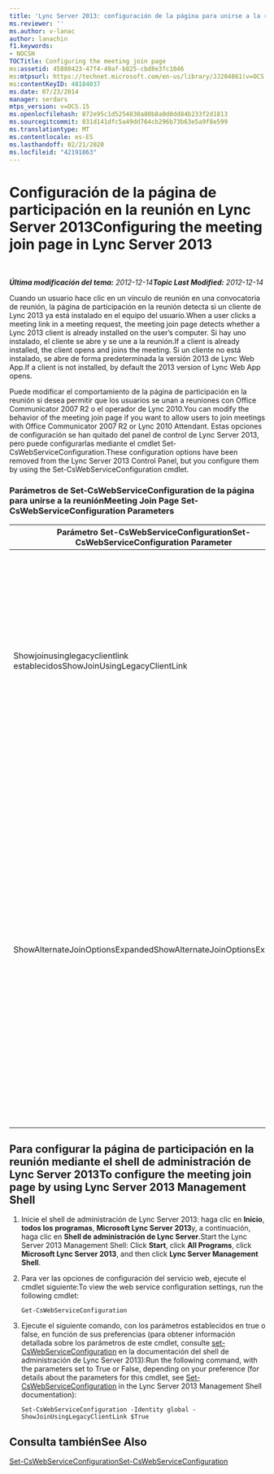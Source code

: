 ```yaml
---
title: 'Lync Server 2013: configuración de la página para unirse a la reunión'
ms.reviewer: ''
ms.author: v-lanac
author: lanachin
f1.keywords:
- NOCSH
TOCTitle: Configuring the meeting join page
ms:assetid: 45880423-47f4-49af-b825-cbd8e3fc1046
ms:mtpsurl: https://technet.microsoft.com/en-us/library/JJ204861(v=OCS.15)
ms:contentKeyID: 48184037
ms.date: 07/23/2014
manager: serdars
mtps_version: v=OCS.15
ms.openlocfilehash: 872e95c1d5254830a80b8a0d0dd84b233f2d1813
ms.sourcegitcommit: 831d141dfc5a49dd764cb296b73b63e5a9f8e599
ms.translationtype: MT
ms.contentlocale: es-ES
ms.lasthandoff: 02/21/2020
ms.locfileid: "42191863"
---
```

<div data-xmlns="http://www.w3.org/1999/xhtml">

<div class="topic" data-xmlns="http://www.w3.org/1999/xhtml" data-msxsl="urn:schemas-microsoft-com:xslt" data-cs="https://msdn.microsoft.com/">

<div data-asp="https://msdn2.microsoft.com/asp">

# <a name="configuring-the-meeting-join-page-in-lync-server-2013"></a><span data-ttu-id="ea297-102">Configuración de la página de participación en la reunión en Lync Server 2013</span><span class="sxs-lookup"><span data-stu-id="ea297-102">Configuring the meeting join page in Lync Server 2013</span></span>

</div>

<div id="mainSection">

<div id="mainBody">

<span> </span>

<span data-ttu-id="ea297-103">_**Última modificación del tema:** 2012-12-14_</span><span class="sxs-lookup"><span data-stu-id="ea297-103">_**Topic Last Modified:** 2012-12-14_</span></span>

<span data-ttu-id="ea297-104">Cuando un usuario hace clic en un vínculo de reunión en una convocatoria de reunión, la página de participación en la reunión detecta si un cliente de Lync 2013 ya está instalado en el equipo del usuario.</span><span class="sxs-lookup"><span data-stu-id="ea297-104">When a user clicks a meeting link in a meeting request, the meeting join page detects whether a Lync 2013 client is already installed on the user’s computer.</span></span> <span data-ttu-id="ea297-105">Si hay uno instalado, el cliente se abre y se une a la reunión.</span><span class="sxs-lookup"><span data-stu-id="ea297-105">If a client is already installed, the client opens and joins the meeting.</span></span> <span data-ttu-id="ea297-106">Si un cliente no está instalado, se abre de forma predeterminada la versión 2013 de Lync Web App.</span><span class="sxs-lookup"><span data-stu-id="ea297-106">If a client is not installed, by default the 2013 version of Lync Web App opens.</span></span>

<span data-ttu-id="ea297-107">Puede modificar el comportamiento de la página de participación en la reunión si desea permitir que los usuarios se unan a reuniones con Office Communicator 2007 R2 o el operador de Lync 2010.</span><span class="sxs-lookup"><span data-stu-id="ea297-107">You can modify the behavior of the meeting join page if you want to allow users to join meetings with Office Communicator 2007 R2 or Lync 2010 Attendant.</span></span> <span data-ttu-id="ea297-108">Estas opciones de configuración se han quitado del panel de control de Lync Server 2013, pero puede configurarlas mediante el cmdlet Set-CsWebServiceConfiguration.</span><span class="sxs-lookup"><span data-stu-id="ea297-108">These configuration options have been removed from the Lync Server 2013 Control Panel, but you configure them by using the Set-CsWebServiceConfiguration cmdlet.</span></span>

### <a name="meeting-join-page-set-cswebserviceconfiguration-parameters"></a><span data-ttu-id="ea297-109">Parámetros de Set-CsWebServiceConfiguration de la página para unirse a la reunión</span><span class="sxs-lookup"><span data-stu-id="ea297-109">Meeting Join Page Set-CsWebServiceConfiguration Parameters</span></span>

<table>
<colgroup>
<col style="width: 50%" />
<col style="width: 50%" />
</colgroup>
<thead>
<tr class="header">
<th><span data-ttu-id="ea297-110">Parámetro Set-CsWebServiceConfiguration</span><span class="sxs-lookup"><span data-stu-id="ea297-110">Set-CsWebServiceConfiguration Parameter</span></span></th>
<th><span data-ttu-id="ea297-111">Descripción</span><span class="sxs-lookup"><span data-stu-id="ea297-111">Description</span></span></th>
</tr>
</thead>
<tbody>
<tr class="odd">
<td><p><span data-ttu-id="ea297-112">Showjoinusinglegacyclientlink establecidos</span><span class="sxs-lookup"><span data-stu-id="ea297-112">ShowJoinUsingLegacyClientLink</span></span></p></td>
<td><p><span data-ttu-id="ea297-113">Si se establece en true, los usuarios que se unan a una reunión con una aplicación cliente distinta de Lync tendrán la oportunidad de unirse a la reunión mediante Office Communicator 2007 R2.</span><span class="sxs-lookup"><span data-stu-id="ea297-113">If set to True, users joining a meeting by using a client application other than Lync will be given the opportunity to join the meeting by using Office Communicator 2007 R2.</span></span> <span data-ttu-id="ea297-114">El valor predeterminado es False.</span><span class="sxs-lookup"><span data-stu-id="ea297-114">The default value is False.</span></span></p></td>
</tr>
<tr class="even">
<td><p><span data-ttu-id="ea297-115">ShowAlternateJoinOptionsExpanded</span><span class="sxs-lookup"><span data-stu-id="ea297-115">ShowAlternateJoinOptionsExpanded</span></span></p></td>
<td><p><span data-ttu-id="ea297-p104">Cuando se establece en True, se amplían automáticamente las opciones alternativas para unirse a una conferencia en línea (como Office Communicator 2007 R2) y se muestran a los usuarios. Cuando se establece en False (el valor predeterminado), estas opciones están disponibles pero el usuario tiene que mostrar la lista de opciones personalmente.</span><span class="sxs-lookup"><span data-stu-id="ea297-p104">When set to True then alternate options for joining an online conference (such as Office Communicator 2007 R2) will automatically be expanded and shown to users. When set to False (the default value) these options will be available, but the user will have to display the list of options for themselves.</span></span></p></td>
</tr>
</tbody>
</table>


<div>

## <a name="to-configure-the-meeting-join-page-by-using-lync-server-2013-management-shell"></a><span data-ttu-id="ea297-118">Para configurar la página de participación en la reunión mediante el shell de administración de Lync Server 2013</span><span class="sxs-lookup"><span data-stu-id="ea297-118">To configure the meeting join page by using Lync Server 2013 Management Shell</span></span>

1.  <span data-ttu-id="ea297-119">Inicie el shell de administración de Lync Server 2013: haga clic en **Inicio**, **todos los programas**, **Microsoft Lync Server 2013**y, a continuación, haga clic en **Shell de administración de Lync Server**.</span><span class="sxs-lookup"><span data-stu-id="ea297-119">Start the Lync Server 2013 Management Shell: Click **Start**, click **All Programs**, click **Microsoft Lync Server 2013**, and then click **Lync Server Management Shell**.</span></span>

2.  <span data-ttu-id="ea297-120">Para ver las opciones de configuración del servicio web, ejecute el cmdlet siguiente:</span><span class="sxs-lookup"><span data-stu-id="ea297-120">To view the web service configuration settings, run the following cmdlet:</span></span>
    
        Get-CsWebServiceConfiguration

3.  <span data-ttu-id="ea297-121">Ejecute el siguiente comando, con los parámetros establecidos en true o false, en función de sus preferencias (para obtener información detallada sobre los parámetros de este cmdlet, consulte [set-CsWebServiceConfiguration](https://docs.microsoft.com/powershell/module/skype/Set-CsWebServiceConfiguration) en la documentación del shell de administración de Lync Server 2013):</span><span class="sxs-lookup"><span data-stu-id="ea297-121">Run the following command, with the parameters set to True or False, depending on your preference (for details about the parameters for this cmdlet, see [Set-CsWebServiceConfiguration](https://docs.microsoft.com/powershell/module/skype/Set-CsWebServiceConfiguration) in the Lync Server 2013 Management Shell documentation):</span></span>
    
        Set-CsWebServiceConfiguration -Identity global -ShowJoinUsingLegacyClientLink $True

</div>

<div>

## <a name="see-also"></a><span data-ttu-id="ea297-122">Consulta también</span><span class="sxs-lookup"><span data-stu-id="ea297-122">See Also</span></span>


[<span data-ttu-id="ea297-123">Set-CsWebServiceConfiguration</span><span class="sxs-lookup"><span data-stu-id="ea297-123">Set-CsWebServiceConfiguration</span></span>](https://docs.microsoft.com/powershell/module/skype/Set-CsWebServiceConfiguration)  
  

</div>

</div>

<span> </span>

</div>

</div>

</div>

